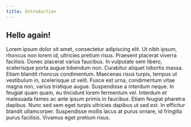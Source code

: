 ```yaml
---
title: Introduction
---
```

## Hello again!

Lorem ipsum dolor sit amet, consectetur adipiscing elit. Ut nibh ipsum,
rhoncus non lorem id, ultricies pretium risus. Praesent placerat viverra
facilisis. Donec placerat varius faucibus. In vulputate sem libero,
scelerisque porta augue bibendum non. Curabitur aliquet lobortis massa.
Etiam blandit rhoncus condimentum. Maecenas risus turpis, tempus ut
vestibulum in, scelerisque ut velit. Fusce est urna, condimentum vitae
magna non, varius tristique augue. Suspendisse a interdum neque. In
feugiat quam quam, eu tincidunt lorem fermentum vel. Interdum et
malesuada fames ac ante ipsum primis in faucibus. Etiam feugiat pharetra
dapibus. Nunc sed sem eget turpis ultricies dapibus ut sed est. In
efficitur blandit ullamcorper. Suspendisse mollis lacus at purus ornare,
id fringilla purus facilisis. Vivamus eget pretium risus.